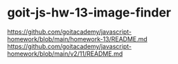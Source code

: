 # goit-js-hw-13-image-finder
https://github.com/goitacademy/javascript-homework/blob/main/homework-13/README.md    https://github.com/goitacademy/javascript-homework/blob/main/v2/11/README.md
